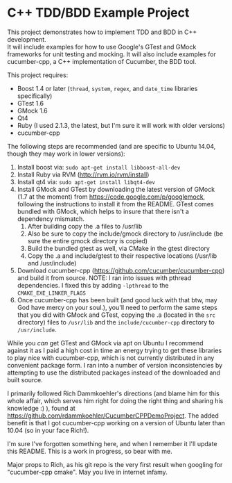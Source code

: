 # C++ TDD/BDD Example Project

This project demonstrates how to implement TDD and BDD in C++ development.  
It will include examples for how to use Google's GTest and GMock frameworks
for unit testing and mocking.  It will also include examples for cucumber-cpp,
a C++ implementation of Cucumber, the BDD tool.

This project requires:
* Boost 1.4 or later (`thread`, `system`, `regex`, and `date_time` libraries specifically)
* GTest 1.6
* GMock 1.6
* Qt4
* Ruby (I used 2.1.3, the latest, but I'm sure it will work with older versions)
* cucumber-cpp

The following steps are recommended (and are specific to Ubuntu 14.04, though they may work in lower versions):

1. Install boost via: `sudo apt-get install libboost-all-dev`
2. Install Ruby via RVM (http://rvm.io/rvm/install)
3. Install qt4 via: `sudo apt-get install libqt4-dev`
4. Install GMock and GTest by downloading the latest version of GMock (1.7 at the moment) from https://code.google.com/p/googlemock, following the instructions to install it from the README.  GTest comes bundled with GMock, which helps to insure that there isn't a dependency mismatch. 
	1. After building copy the .a files to /usr/lib
	2. Also be sure to copy the include/gmock directory to /usr/include (be sure the entire gmock directory is copied)
	3. Build the bundled gtest as well, via CMake in the gtest directory
	4. Copy the .a and include/gtest to their respective locations (/usr/lib and /usr/include)
5. Download cucumber-cpp (https://github.com/cucumber/cucumber-cpp) and build it from source. NOTE: I ran into issues with pthread dependencies.  I fixed this by adding `-lpthread` to the `CMAKE_EXE_LINKER_FLAGS`
6. Once cucumber-cpp has been built (and good luck with that btw, may God have mercy on your soul.), you'll need to perform the same steps that you did with GMock and GTest, copying the .a (located in the `src` directory) files to `/usr/lib` and the `include/cucumber-cpp` directory to `/usr/include`.

While you _can_ get GTest and GMock via apt on Ubuntu I recommend against it as I paid a 
high cost in time an energy trying to get these libraries to play nice with cucumber-cpp, which
is not currently distributed in any convenient package form. I ran into a number of version inconsistencies by attempting to use the distributed packages instead of the downloaded and built source.

I primarily followed Rich Dammkoehler's directions (and blame him for this whole affair, which serves him right for doing the right thing and sharing his knowledge :) ), found at https://github.com/rdammkoehler/CucumberCPPDemoProject.  The added benefit is that I got cucumber-cpp working on a version of Ubuntu later than 10.04 (so in your face Rich!).

I'm sure I've forgotten something here, and when I remember it I'll update this README.  This is a work in progress, so bear with me.

Major props to Rich, as his git repo is the very first result when googling for "cucumber-cpp cmake".  May you live in internet infamy.

